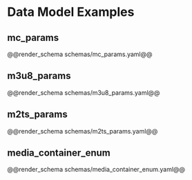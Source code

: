 # Data Model Examples


## mc_params

@@render_schema  schemas/mc_params.yaml@@


## m3u8_params

@@render_schema  schemas/m3u8_params.yaml@@


## m2ts_params

@@render_schema  schemas/m2ts_params.yaml@@


## media_container_enum

@@render_schema  schemas/media_container_enum.yaml@@